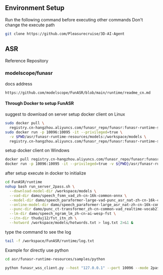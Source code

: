 ## Environment Setup
Run the following command before executing other commands
Don't change the execute path
```bash
git clone https://github.com/Pleasurecruise/3D-AI-Agent
```
## ASR
Reference Repository
### modelscope/funasr
docs address
```
https://github.com/modelscope/FunASR/blob/main/runtime/readme_cn.md
```
#### Through Docker to setup FunASR
suggest to download on server
setup docker client on Linux
```bash
sudo docker pull \
  registry.cn-hangzhou.aliyuncs.com/funasr_repo/funasr:funasr-runtime-sdk-online-cpu-0.1.12
sudo docker run -p 10096:10095 -it --privileged=true \
  -v $PWD/asr/funasr-runtime-resources/models:/workspace/models \
  registry.cn-hangzhou.aliyuncs.com/funasr_repo/funasr:funasr-runtime-sdk-online-cpu-0.1.12
```
setup docker client on Windows
```bash
docker pull registry.cn-hangzhou.aliyuncs.com/funasr_repo/funasr:funasr-runtime-sdk-online-cpu-0.1.12
docker run -p 10096:10095 -it --privileged=true -v ${PWD}/asr/funasr-runtime-resources/models:/workspace/models registry.cn-hangzhou.aliyuncs.com/funasr_repo/funasr:funasr-runtime-sdk-online-cpu-0.1.12
```
after setup execute in docker to initialize
```bash
cd FunASR/runtime
nohup bash run_server_2pass.sh \
  --download-model-dir /workspace/models \
  --vad-dir damo/speech_fsmn_vad_zh-cn-16k-common-onnx \
  --model-dir damo/speech_paraformer-large-vad-punc_asr_nat-zh-cn-16k-common-vocab8404-onnx  \
  --online-model-dir damo/speech_paraformer-large_asr_nat-zh-cn-16k-common-vocab8404-online-onnx  \
  --punc-dir damo/punc_ct-transformer_zh-cn-common-vad_realtime-vocab272727-onnx \
  --lm-dir damo/speech_ngram_lm_zh-cn-ai-wesp-fst \
  --itn-dir thuduj12/fst_itn_zh \
  --hotword /workspace/models/hotwords.txt > log.txt 2>&1 &
```
type the command to see the log
```bash
tail -f /workspace/FunASR/runtime/log.txt
```
Example for directly use
python
```bash
cd asr/funasr-runtime-resources/samples/python
```
```bash
python funasr_wss_client.py --host "127.0.0.1" --port 10096 --mode 2pass
```
